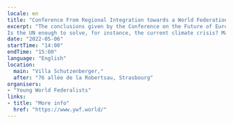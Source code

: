 ```yaml
---
locale: en
title: "Conference From Regional Integration towards a World Federation"
excerpt: "The conclusions given by the Conference on the Future of Europe signal towards a further European political integration, and even towards a European Federation. However, would that be the last step considering that we face problems which go well beyond our borders?
Is the UN enough to solve, for instance, the current climate crisis? Maybe we should envision a different model, maybe we should go well beyond the current state of world politics?"
date: "2022-05-06"
startTime: "14:00"
endTime: "15:00"
language: "English"
location:
  main: "Villa Schutzenberger,"
  after: "76 allée de la Robertsau, Strasbourg"
organisers:
- "Young World Federalists"
links:
- title: "More info"
  href: "https://www.ywf.world/"
---
```

